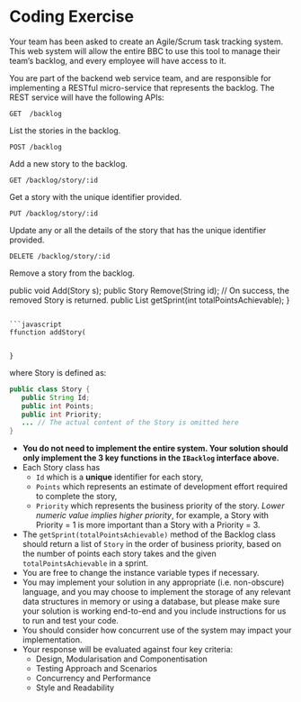 # Coding Exercise

Your team has been asked to create an Agile/Scrum task tracking system. This web system will allow the entire BBC to use this tool to manage their team’s backlog, and every employee will have access to it. 

You are part of the backend web service team, and are responsible for implementing a RESTful micro-service that represents the backlog. The REST service will have the following APIs:

```http
GET  /backlog
```
List the stories in the backlog.

```http
POST /backlog
````
Add a new story to the backlog.

```http
GET /backlog/story/:id
```
Get a story with the unique identifier provided.

```http
PUT /backlog/story/:id
```
Update any or all the details of the story that has the unique identifier provided.

```http
DELETE /backlog/story/:id
```
Remove a story from the backlog.

public void Add(Story s);
   public Story Remove(String id);   // On success, the removed Story is returned.
   public List<Story> getSprint(int totalPointsAchievable);
}
```

```javascript
ffunction addStory(
   
   
}
```

where Story is defined as:

```java
public class Story {
   public String Id;
   public int Points;
   public int Priority;
   ... // The actual content of the Story is omitted here
}
```

- __You do not need to implement the entire system. Your solution should only implement the 3 key functions in the `IBacklog` interface above.__
- Each Story class has 
  - `Id` which is a __unique__ identifier for each story,
  - `Points` which represents an estimate of development effort required to complete the story,
  - `Priority` which represents the business priority of the story. *Lower numeric value implies higher priority*, for example, a Story with Priority = 1 is more important than a Story with a Priority = 3. 
- The `getSprint(totalPointsAchievable)` method of the Backlog class should return a list of `Story` in the order of business priority, based on the number of points each story takes and the given `totalPointsAchievable` in a sprint.
- You are free to change the instance variable types if necessary.
- You may implement your solution in any appropriate (i.e. non-obscure) language, and you may choose to implement the storage of any relevant data structures in memory or using a database, but please make sure your solution is working end-to-end and you include instructions for us to run and test your code.
- You should consider how concurrent use of the system may impact your implementation.
- Your response will be evaluated against four key criteria:
  - Design, Modularisation and Componentisation
  - Testing Approach and Scenarios
  - Concurrency and Performance
  - Style and Readability
